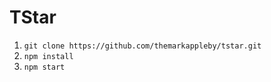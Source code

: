 # TStar

1. `git clone https://github.com/themarkappleby/tstar.git`
1. `npm install`
1. `npm start`
